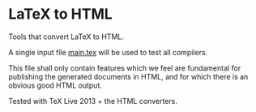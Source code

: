 # LaTeX to HTML

Tools that convert LaTeX to HTML.

A single input file [main.tex](main.tex) will be used to test all compilers.

This file shall only contain features which we feel are fundamental for publishing the generated documents in HTML, and for which there is an obvious good HTML output. 

Tested with TeX Live 2013 + the HTML converters.
